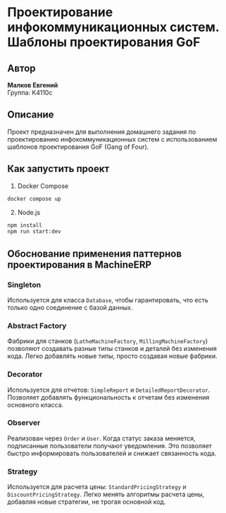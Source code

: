 # Проектирование инфокоммуникационных систем. Шаблоны проектирования GoF

## Автор

**Малков Евгений**  
Группа: K4110c

## Описание

Проект предназначен для выполнения домашнего задания по проектированию инфокоммуникационных систем с использованием шаблонов проектирования GoF (Gang of Four).

## Как запустить проект

1. Docker Compose

```bash
docker compose up
```

2. Node.js

```bash
npm install
npm run start:dev
```

## Обоснование применения паттернов проектирования в MachineERP

### Singleton

Используется для класса `Database`, чтобы гарантировать, что есть только одно соединение с базой данных.

### Abstract Factory

Фабрики для станков (`LatheMachineFactory`, `MillingMachineFactory`) позволяют создавать разные типы станков и деталей без изменения кода. Легко добавлять новые типы, просто создавая новые фабрики.

### Decorator

Используется для отчетов: `SimpleReport` и `DetailedReportDecorator`. Позволяет добавлять функциональность к отчетам без изменения основного класса.

### Observer

Реализован через `Order` и `User`. Когда статус заказа меняется, подписанные пользователи получают уведомления. Это позволяет быстро информировать пользователей и снижает связанность кода.

### Strategy

Используется для расчета цены: `StandardPricingStrategy` и `DiscountPricingStrategy`. Легко менять алгоритмы расчета цены, добавляя новые стратегии, не трогая основной код.
